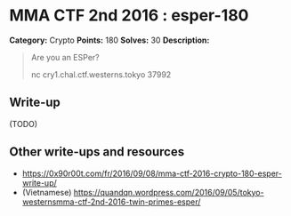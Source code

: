 # MMA CTF 2nd 2016 : esper-180

**Category:** Crypto
**Points:** 180
**Solves:** 30
**Description:**

> Are you an ESPer?
>
>
> nc cry1.chal.ctf.westerns.tokyo 37992


## Write-up

(TODO)

## Other write-ups and resources

* https://0x90r00t.com/fr/2016/09/08/mma-ctf-2016-crypto-180-esper-write-up/
* (Vietnamese) https://quandqn.wordpress.com/2016/09/05/tokyo-westernsmma-ctf-2nd-2016-twin-primes-esper/
